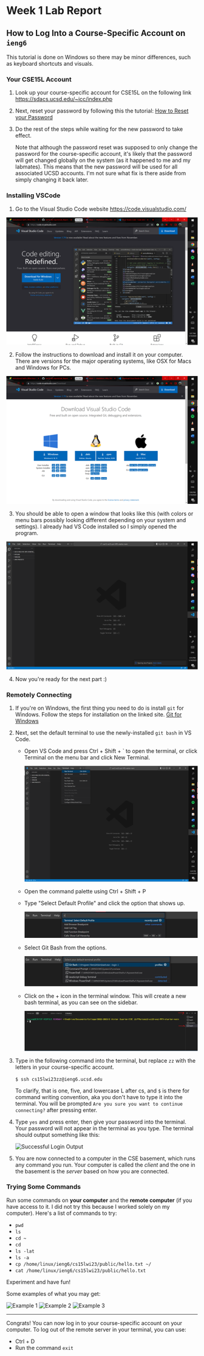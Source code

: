 # Week 1 Lab Report

## How to Log Into a Course-Specific Account on `ieng6`
This tutorial is done on Windows so there may be minor differences, such as keyboard shortcuts and visuals.

### Your CSE15L Account

1. Look up your course-specific account for CSE15L on the following link https://sdacs.ucsd.edu/~icc/index.php

2. Next, reset your password by following this the tutorial:
   [How to Reset your Password](https://docs.google.com/document/d/1hs7CyQeh-MdUfM9uv99i8tqfneos6Y8bDU0uhn1wqho/edit)

3. Do the rest of the steps while waiting for the new password to take effect.

   Note that although the password reset was supposed to only change the password for the course-specific account, it's likely that the password will get changed globally on the system (as it happened to me and my labmates). This means that the new password will be used for all associated UCSD accounts. I'm not sure what fix is there aside from simply changing it back later.

### Installing VSCode
1. Go to the Visual Studio Code website https://code.visualstudio.com/

![VS Code Website Home](https://github.com/sbalatbat/cse15l-lab-reports/blob/main/Screenshot%20(338).png)

2. Follow the instructions to download and install it on your computer.  There are versions for the major operating systems, like OSX for Macs and Windows for PCs.

![VS Code Download Screen](https://github.com/sbalatbat/cse15l-lab-reports/blob/main/Screenshot%20(339).png)

3. You should be able to open a window that looks like this (with colors or menu bars possibly looking different depending on your system and settings). I already had VS Code installed so I simply opened the program.

![VS Code Home](https://github.com/sbalatbat/cse15l-lab-reports/blob/main/Screenshot%20(340).png)

4. Now you're ready for the next part :)

### Remotely Connecting

1. If you're on Windows, the first thing you need to do is install `git` for Windows. Follow the steps for installation on the linked site. [Git for Windows](https://gitforwindows.org/)

2. Next, set the default terminal to use the newly-installed `git bash` in VS Code.
   * Open VS Code and press Ctrl + Shift + \` to open the terminal, or click Terminal on the menu bar and click New Terminal.
     
     ![Open New Terminal](https://github.com/sbalatbat/cse15l-lab-reports/blob/main/Screenshot%20(341).png)
   * Open the command palette using Ctrl + Shift + P
   * Type "Select Default Profile" and click the option that shows up.
     
     ![Select Default Profile](https://github.com/sbalatbat/cse15l-lab-reports/blob/main/Screenshot%202023-01-14%20183700.jpg)
   * Select Git Bash from the options.
   
     ![Select Git Bash](https://github.com/sbalatbat/cse15l-lab-reports/blob/main/Screenshot%202023-01-14%20184946.jpg)
   * Click on the + icon in the terminal window. This will create a new bash terminal, as you can see on the sidebar.
     
     ![New Bash Terminal](https://github.com/sbalatbat/cse15l-lab-reports/blob/main/Screenshot%202023-01-14%20185714.jpg)
3. Type in the following command into the terminal, but replace `zz` with the letters in your course-specific account.

   ```$ ssh cs15lwi23zz@ieng6.ucsd.edu```

   To clarify, that is one, five, and lowercase L after cs, and `$` is there for command writing convention, aka you don't have to type it into the terminal. You will be prompted `Are you sure you want to continue connecting?` after pressing enter.

4. Type `yes` and press enter, then give your password into the terminal. Your password will not appear in the terminal as you type. The terminal should output something like this:

   ![Successful Login Output](https://github.com/sbalatbat/cse15l-lab-reports/blob/main/Screenshot%20(After%20Command).png)

5. You are now connected to a computer in the CSE basement, which runs any command you run. Your computer is called the *client* and the one in the basement is the *server* based on how you are connected.

### Trying Some Commands

Run some commands on **your computer** and the **remote computer** (if you have access to it. I did not try this because I worked solely on my computer). Here's a list of commands to try:
   * `pwd`
   * `ls`
   * `cd ~`
   * `cd`
   * `ls -lat`
   * `ls -a`
   * `cp /home/linux/ieng6/cs15lwi23/public/hello.txt ~/`
   * `cat /home/linux/ieng6/cs15lwi23/public/hello.txt`

Experiment and have fun!

Some examples of what you may get:

![Example 1](https://github.com/sbalatbat/cse15l-lab-reports/blob/main/Screenshot%20(commands%201).png)
![Example 2](https://github.com/sbalatbat/cse15l-lab-reports/blob/main/Screenshot%20(commands%202).png)
![Example 3](https://github.com/sbalatbat/cse15l-lab-reports/blob/main/Screenshot%20(commands%203).png)

---
Congrats! You can now log in to your course-specific account on your computer. To log out of the remote server in your terminal, you can use:
   * Ctrl + D
   * Run the command `exit`
